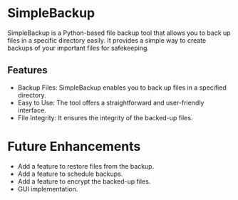 # SimpleBackup

SimpleBackup is a Python-based file backup tool that allows you to back up files in a specific directory easily. It provides a simple way to create backups of your important files for safekeeping.

## Features

- Backup Files: SimpleBackup enables you to back up files in a specified directory.
- Easy to Use: The tool offers a straightforward and user-friendly interface.
- File Integrity: It ensures the integrity of the backed-up files.

# Future Enhancements
- Add a feature to restore files from the backup.
- Add a feature to schedule backups.
- Add a feature to encrypt the backed-up files.
- GUI implementation.
